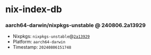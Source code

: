 # nix-index-db
### aarch64-darwin/nixpkgs-unstable @ 240806.2a13929
- Nixpkgs: `nixpkgs-unstable`@[`2a13929`](https://github.com/NixOS/nixpkgs/commit/2a13929e1f191b3690dd2f2db13098b04adb9043)
- Platform: `aarch64-darwin`
- Timestamp: `20240806151748`
